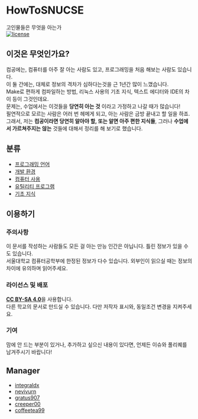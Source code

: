 # HowToSNUCSE
고인물들은 무엇을 아는가  
[![license](https://badgen.net/badge/license/CC-BY-SA-4.0/blue)](LICENSE)

## 이것은 무엇인가요?  
컴공에는, 컴퓨터를 아주 잘 아는 사람도 있고, 프로그래밍을 처음 해보는 사람도 있습니다.  
이 둘 간에는, 대체로 정보의 격차가 심하다는것을 근 1년간 많이 느꼈습니다.  
Make로 편하게 컴파일하는 방법, 리눅스 사용의 기초 지식, 텍스트 에디터와 IDE의 차이 등이 그것인데요.  
문제는, 수업에서는 이것들을 **당연히 아는 것** 이라고 가정하고 나갈 때가 많습니다!  
필연적으로 모르는 사람은 어러 번 헤메게 되고, 아는 사람은 금방 끝내고 할 일을 하죠.  
그래서, 저는 **컴공이라면 당연히 알아야 할, 또는 알면 아주 편한 지식들**, 그러나 **수업에서 가르쳐주지는 않는** 것들에 대해서 정리를 해 보기로 했습니다.  

## 분류
- [프로그래밍 언어](프로그래밍_언어/index.md)
- [개발 환경](개발_환경/index.md)
- [컴퓨터 사용](컴퓨터_사용/index.md)
- [유틸리티 프로그램](유틸리티_프로그램/index.md)
- [기초 지식](기초_지식/index.md)

## 이용하기
### 주의사항
이 문서를 작성하는 사람들도 모든 걸 아는 만능 인간은 아닙니다. 틀린 정보가 있을 수도 있습니다.  
서울대학교 컴퓨터공학부에 한정된 정보가 다수 있습니다. 외부인이 읽으실 때는 정보의 차이에 유의하며 읽어주세요.  

### 라이선스 및 배포
[**CC BY-SA 4.0**](https://creativecommons.org/licenses/by-sa/4.0/deed.ko)을 사용합니다.  
다른 학교의 문서로 만드실 수 있습니다. 다만 저작자 표시와, 동일조건 변경을 지켜주세요.  

### 기여
맘에 안 드는 부분이 있거나, 추가하고 싶으신 내용이 있다면, 언제든 이슈와 풀리퀘를 남겨주시기 바랍니다!

## Manager
- [integraldx](https://github.com/integraldx)
- [nevivurn](https://github.com/nevivurn)
- [gratus907](https://github.com/gratus907)
- [creeper00](https://github.com/creeper00)
- [coffeetea99](https://github.com/coffeetea99)


